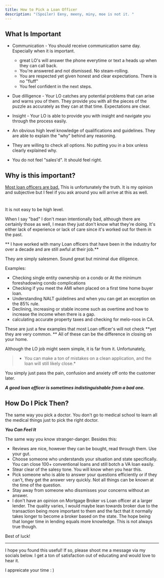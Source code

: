 ```yaml
---
title: How to Pick a Loan Officer
description: "(Spoiler) Eeny, meeny, miny, moe is not it. "
---
```

## What Is Important

* Communication - You should receive communication same day. Especially when it is important. 
    * great LO's will answer the phone everytime or text a heads up when they can call back. 
    * You're answered and not dismissed. No steam-rolling. 
    * You are respected yet given honest and clear expectations. There is no "fluff"
    * You feel confident in the next steps.  

* Due dilligence - Your LO catches any potential problems that can arise and warns you of them. They provide you 
with all the pieces of the puzzle as accurately as they can at that time.
Expectations are clear.

* Insight - Your LO is able to provide you with insight and navigate you through the process easily. 

* An obvious high level knowledge of qualifications and guidelines. They are able to explain the "why" behind 
any reasoning. 

* They are willing to check all options. No putting you in a box unless clearly explained why. 

* You do not feel "sales'd". It should feel right. 

## Why is this important?

<u>Most loan officers are bad.</u> This is unfortunately the truth. 
It is my opinion and subjective but I feel if you ask around you will arrive at this as well. 

#

It is not easy to be high level. 

When I say "bad" I don't mean intentionally bad, although there are certainly those as well, 
I mean they just don't know what they're doing. It's either lack of experience or lack of care since
it's worked out for them in the past. 

** I have worked with many Loan officers that have been in the industry
for over a decade and are still awful at their job.**

They are simply salesmen. Sound great but minimal due diligence. 

Examples:

- Checking single entity ownership on a condo or At the minimum foreshadowing condo complications
- Checking if you meet the AMI when placed on a first time home buyer loan. 
- Understanding NALT guidelines and when you can get an exception on the 85% rule. 
- Declining, increasing or stable income such as overtime and how to increase the income when there is a gap. 
- calculating accurate property taxes and checking for melo-roos in CA.

These are just a few examples that most Loan officer's 
will not check **yet they are very common. ** All of these can be the difference in closing on your home. 

Although the LO job might seem simple, it is far from it. Unfortunately,
> * You can make a ton of mistakes on a clean application, and the loan will still likely close.*   

You simply just pass the pain, confusion and anxiety off onto the customer later. 

***A good loan officer is sometimes indistinguishable from a bad one.***

## How Do I Pick Then? 

The same way you pick a doctor. You don't go to medical school to learn all the medical things just 
to pick the right doctor.

***You Can Feel It***

The same way you know stranger-danger. Besides this: 

 - Reviews are nice, however they can be bought, read through them. Use your gut. 
 - Choose someone who understands your situation and state specifically. You can close 100+ conventional loans and still botch 
 a VA loan easily. 
 - Stear clear of the salesy tone. You will know when you hear this. 
 - Pick someone who is able to answer your questions efficiently or if they can't, they get the answer very quickly. Not all 
 things can be known at the time of the question. 
 - Stay away from someone who dissmisses your concerns without an answer.
 - I don't have an opinion on Mortgage Broker vs Loan officer at a larger lender. The quality varies, I would maybe lean towards broker 
 due to the transaction being more important to them and the fact that it normally takes longer to become a broker based on the state. 
 The hope being that longer time in lending equals more knowledge. This is not always true though. 

Best of luck! 

---

I hope you found this useful! If so, please shoot me a message via my socials below. I get a ton of satisfaction out of educating and would love to hear it.   

I appreicate your time : ) 


